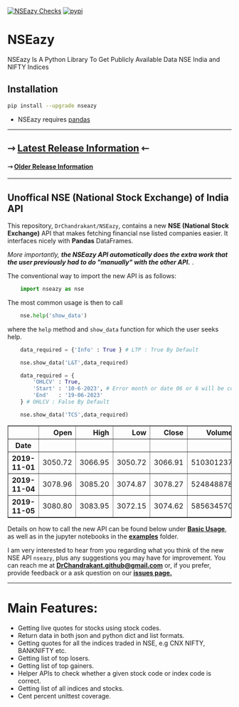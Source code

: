 [![NSEazy Checks](https://github.com/DrChandrakant/NSEazy/actions/workflows/nseazy_checks.yml/badge.svg?branch=main)](https://github.com/DrChandrakant/NSEazy/actions/workflows/nseazy_checks.yml)
[![pypi](https://img.shields.io/pypi/v/nseazy.svg)](https://pypi.python.org/pypi/nseazy)

# NSEazy
NSEazy Is A Python Library To Get Publicly Available Data NSE India and NIFTY Indices

##  Installation
```bash
pip install --upgrade nseazy
```
- NSEazy requires [pandas](https://pypi.org/project/pandas/)

---

## <a name="announcements"></a>**&roarr; [Latest Release Information](https://github.com/DrChandrakant/NSEazy/releases) &loarr;**
#### <a name="announcements"></a> &roarr; **[Older Release Information](https://github.com/DrChandrakant/NSEazy/blob/main/README.md)**


---
## <a name="Unoffical NSE India Api"></a> Unoffical NSE (National Stock Exchange) of India API

This repository, `DrChandrakant/NSEazy`, contains a new **NSE (National Stock Exchange)** API that makes fetching financial nse listed companies easier.  It interfaces nicely with **Pandas** DataFrames.  

*More importantly, **the NSEazy API automatically does the extra work that the user previously had to do "manually" with the other API.*** .

The conventional way to import the new API is as follows:

```python
    import nseazy as nse
```

The most common usage is then to call

```python
    nse.help('show_data')
```
where the `help` method and `show_data` function for which the user seeks help.

```python
    data_required = {'Info' : True } # LTP : True By Default
```

```python
    nse.show_data('L&T',data_required)
```
```python
    data_required = {
        'OHLCV' : True,
        'Start' : '10-6-2023', # Error month or date 06 or 6 will be corrected automatically
        'End'   : '19-06-2023' 
    } # OHLCV : False By Default
```

```python
    nse.show_data('TCS',data_required)
```
<table border="1" class="dataframe">
  <thead>
    <tr style="text-align: right;">
      <th></th>
      <th>Open</th>
      <th>High</th>
      <th>Low</th>
      <th>Close</th>
      <th>Volume</th>
    </tr>
    <tr>
      <th>Date</th>
      <th></th>
      <th></th>
      <th></th>
      <th></th>
      <th></th>
    </tr>
  </thead>
  <tbody>
    <tr>
      <th>2019-11-01</th>
      <td>3050.72</td>
      <td>3066.95</td>
      <td>3050.72</td>
      <td>3066.91</td>
      <td>510301237</td>
    </tr>
    <tr>
      <th>2019-11-04</th>
      <td>3078.96</td>
      <td>3085.20</td>
      <td>3074.87</td>
      <td>3078.27</td>
      <td>524848878</td>
    </tr>
    <tr>
      <th>2019-11-05</th>
      <td>3080.80</td>
      <td>3083.95</td>
      <td>3072.15</td>
      <td>3074.62</td>
      <td>585634570</td>
    </tr>
  </tbody>
</table>


Details on how to call the new API can be found below under **[Basic Usage]()**, as well as in the jupyter notebooks in the **[examples]()** folder.

I am very interested to hear from you regarding what you think of the new NSE API `nseazy`, plus any suggestions you may have for improvement.  You can reach me at **DrChandrakant.github@gmail.com**  or, if you prefer, provide feedback or a ask question on our **[issues page.](https://github.com/DrChandrakant/NSEazy/issues/new/choose)**

---
Main Features:
=============

* Getting live quotes for stocks using stock codes.
* Return data in both json and python dict and list formats.
* Getting quotes for all the indices traded in NSE, e.g CNX NIFTY, BANKNIFTY etc.
* Getting list of top losers.
* Getting list of top gainers.
* Helper APIs to check whether a given stock code or index code is correct.
* Getting list of all indices and stocks.
* Cent percent unittest coverage.
